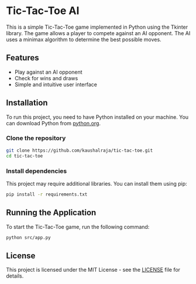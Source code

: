 # Tic-Tac-Toe AI

This is a simple Tic-Tac-Toe game implemented in Python using the Tkinter library. The game allows a player to compete against an AI opponent. The AI uses a minimax algorithm to determine the best possible moves.

## Features

- Play against an AI opponent
- Check for wins and draws
- Simple and intuitive user interface

## Installation

To run this project, you need to have Python installed on your machine. You can download Python from [python.org](https://www.python.org/downloads/).

### Clone the repository

```bash
git clone https://github.com/kaushalraja/tic-tac-toe.git
cd tic-tac-toe
```

### Install dependencies

This project may require additional libraries. You can install them using pip:

```bash
pip install -r requirements.txt
```

## Running the Application

To start the Tic-Tac-Toe game, run the following command:

```bash
python src/app.py
```

## License

This project is licensed under the MIT License - see the [LICENSE](LICENSE) file for details.
